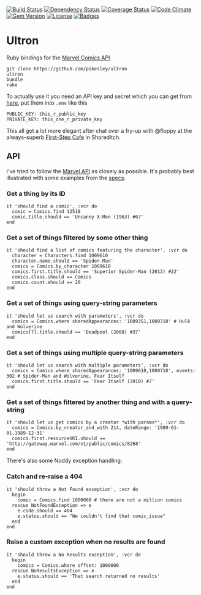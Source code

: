 [![Build Status](http://img.shields.io/travis/pikesley/ultron.svg)](https://travis-ci.org/pikesley/ultron)
[![Dependency Status](http://img.shields.io/gemnasium/pikesley/ultron.svg)](https://gemnasium.com/pikesley/ultron)
[![Coverage Status](http://img.shields.io/coveralls/pikesley/ultron.svg)](https://coveralls.io/r/pikesley/ultron)
[![Code Climate](http://img.shields.io/codeclimate/github/pikesley/ultron.svg)](https://codeclimate.com/github/pikesley/ultron)
[![Gem Version](http://img.shields.io/gem/v/ultron.svg)](https://rubygems.org/gems/ultron)
[![License](http://img.shields.io/:license-mit-blue.svg)](http://pikesley.mit-license.org)
[![Badges](http://img.shields.io/:badges-7/7-ff6799.svg)](https://github.com/pikesley/badger)

# Ultron

Ruby bindings for the [Marvel Comics API](http://developer.marvel.com/)

    git clone https://github.com/pikesley/ultron
    ultron
    bundle
    rake

To actually use it you need an API key and secret which you can get from [here](https://developer.marvel.com/signup), put them into `.env` like this

    PUBLIC_KEY: this_r_public_key
    PRIVATE_KEY: this_one_r_private_key
    
This all got a lot more elegant after chat over a fry-up with @floppy at the always-superb [First-Step Cafe](https://plus.google.com/100027883675109761806/about?gl=uk&hl=en) in Shoreditch.

## API

I've tried to follow the [Marvel API](http://developer.marvel.com/docs#!/public/) as closely as possible. It's probably best illustrated with some examples from the [specs](https://github.com/pikesley/ultron/tree/master/spec/ultron):

### Get a thing by its ID

    it 'should find a comic', :vcr do
      comic = Comics.find 12518
      comic.title.should == 'Uncanny X-Men (1963) #67'
    end
    
### Get a set of things filtered by some other thing

    it 'should find a list of comics featuring the character', :vcr do
      character = Characters.find 1009610
      character.name.should == 'Spider-Man'
      comics = Comics.by_character 1009610
      comics.first.title.should == 'Superior Spider-Man (2013) #22'
      comics.class.should == Comics
      comics.count.should == 20
    end
    
### Get a set of things using query-string parameters

    it 'should let us search with parameters', :vcr do
      comics = Comics.where sharedAppearances: '1009351,1009718' # Hulk and Wolverine
      comics[7].title.should == 'Deadpool (2008) #37'
    end
    
### Get a set of things using multiple query-string parameters

    it 'should let us search with multiple parameters', :vcr do
      comics = Comics.where sharedAppearances: '1009610,1009718', events: 302 # Spider-Man and Wolverine, Fear Itself
      comics.first.title.should == 'Fear Itself (2010) #7'
    end

### Get a set of things filtered by another thing and with a query-string

    it 'should let us get comics by a creator *with params*', :vcr do
      comics = Comics.by_creator_and_with 214, dateRange: '1980-01-01,1989-12-31'
      comics.first.resourceURI.should == 'http://gateway.marvel.com/v1/public/comics/8268'
    end
    
There's also some Noddy exception handling:

### Catch and re-raise a 404

    it 'should throw a Not Found exception', :vcr do
      begin
        comic = Comics.find 1000000 # there are not a million comics
      rescue NotFoundException => e
        e.code.should == 404
        e.status.should == "We couldn't find that comic_issue"
      end
    end
    
### Raise a custom exception when no results are found

    it 'should throw a No Results exception', :vcr do
      begin
        comics = Comics.where offset: 1000000
      rescue NoResultsException => e
        e.status.should == 'That search returned no results'
      end
    end